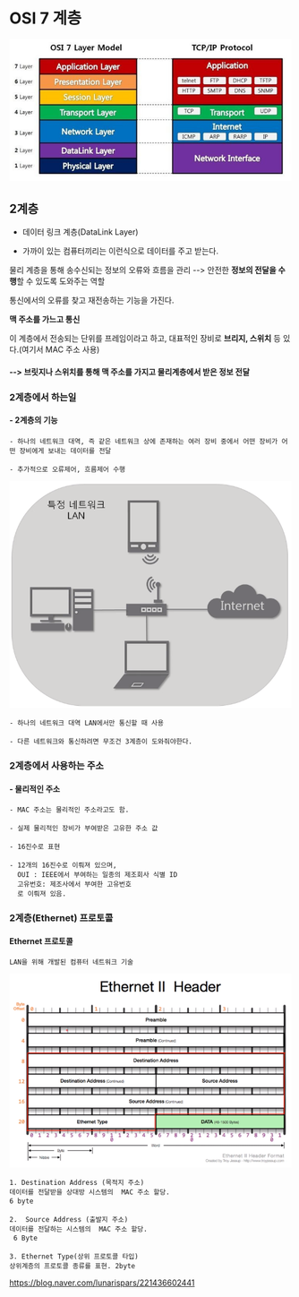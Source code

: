 
#  OSI 7 계층

![Alt text](image.png)

## 2계층

- 데이터 링크 계층(DataLink Layer)

- 가까이 있는 컴퓨터끼리는 이런식으로 데이터를 주고 받는다.

물리 계층을 통해 송수신되는 정보의 오류와 흐름을 관리
--> 안전한 **정보의 전달을 수행**할 수 있도록 도와주는 역할

통신에서의 오류를 찾고 재전송하는 기능을 가진다.

**맥 주소를 가느고 통신**

이 계층에서 전송되는 단위를 프레임이라고 하고, 대표적인 장비로 **브리지, 스위치** 등 있다.(여기서 MAC 주소 사용)


#### -->  브릿지나 스위치를 통해 맥 주소를 가지고 물리계층에서 받은 정보 전달 


### 2계층에서 하는일

  #### - 2계층의 기능
    - 하나의 네트워크 대역, 즉 같은 네트워크 상에 존재하는 여러 장비 중에서 어떤 장비가 어떤 장비에게 보내는 데이터를 전달

    - 추가적으로 오류제어, 흐름제어 수행
 
  ![Alt text](image-1.png)

    - 하나의 네트워크 대역 LAN에서만 통신할 때 사용
    
    - 다른 네트워크와 통신하려면 무조건 3계층이 도와줘야한다.


### 2계층에서 사용하는 주소

  #### - 물리적인 주소
    - MAC 주소는 물리적인 주소라고도 함.

    - 실제 물리적인 장비가 부여받은 고유한 주소 값

    - 16진수로 표현

    - 12개의 16진수로 이뤄져 있으며,
      OUI : IEEE에서 부여하는 일종의 제조회사 식별 ID
      고유번호: 제조사에서 부여한 고유번호
      로 이뤄져 있음.

### 2계층(Ethernet) 프로토콜

  #### Ethernet 프로토콜

    LAN을 위해 개발된 컴퓨터 네트워크 기술

  ![Alt text](image-2.png)

    1. Destination Address (목적지 주소)
    데이터를 전달받을 상대방 시스템의  MAC 주소 할당.
    6 byte
    
    2.  Source Address (출발지 주소)
    데이터를 전달하는 시스템의  MAC 주소 할당.
     6 Byte

    3. Ethernet Type(상위 프로토콜 타입)
    상위계층의 프로토콜 종류를 표현. 2byte



https://blog.naver.com/lunarispars/221436602441